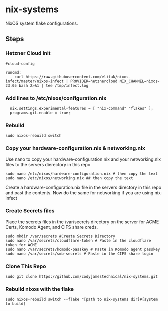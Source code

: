 # nix-systems
 NixOS system flake configurations.


## Steps

### Hetzner Cloud Init
```
#cloud-config

runcmd:
  - curl https://raw.githubusercontent.com/elitak/nixos-infect/master/nixos-infect | PROVIDER=hetznercloud NIX_CHANNEL=nixos-23.05 bash 2>&1 | tee /tmp/infect.log

```
### Add lines to /etc/nixos/configuration.nix
```
  nix.settings.experimental-features = [ "nix-command" "flakes" ];
  programs.git.enable = true;
```

### Rebuild
```
sudo nixos-rebuild switch
```

### Copy your hardware-configuration.nix & networking.nix
Use nano to copy your hardware-configuration.nix and your networking.nix files to the servers dierectory in this repo
```
sudo nano /etc/nixos/hardware-configuration.nix # then copy the text
sudo nano /etc/nixos/networking.nix ## then copy the text
```
Create a hardware-configuration.nix file in the servers directory in this repo and past the contents. Now do the same for networking if you are using nix-infect

### Create Secrets files
Place the secrets files in the /var/secrets directory on the server for ACME Certs, Komodo Agent, and CIFS share creds.
```
sudo mkdir /var/secrets #Create Secrets Directory
sudo nano /var/secrets/cloudflare-token # Paste in the cloudflare token for ACME
sudo nano /var/secrets/komodo-passkey # Paste in Komodo agent passkey
sudo nano /var/secrets/smb-secrets # Paste in the CIFS share login
```

### Clone This Repo
```
sudo git clone https://github.com/codyjamestechnical/nix-systems.git
```

### Rebuild nixos with the flake
```
sudo nixos-rebuild switch --flake "[path to nix-systems dir]#[system to build]
```
